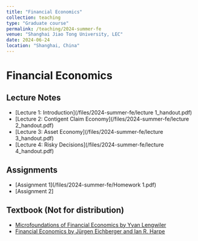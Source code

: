```yaml
---
title: "Financial Economics"
collection: teaching
type: "Graduate course"
permalink: /teaching/2024-summer-fe
venue: "Shanghai Jiao Tong University, LEC"
date: 2024-06-24
location: "Shanghai, China"
---
```


Financial Economics
====

Lecture Notes
-----
* [Lecture 1: Introduction](/files/2024-summer-fe/lecture 1_handout.pdf)
* [Lecture 2: Contigent Claim Economy](/files/2024-summer-fe/lecture 2_handout.pdf)
* [Lecture 3: Asset Economy](/files/2024-summer-fe/lecture 3_handout.pdf)
* [Lecture 4: Risky Decisions](/files/2024-summer-fe/lecture 4_handout.pdf)


Assignments
-----
* [Assignment 1](/files/2024-summer-fe/Homework 1.pdf)
* [Assignment 2]


Textbook (Not for distribution)
-----
* [Microfoundations of Financial Economics by Yvan Lengwiler](/files/2024-summer-fe/Lengwiler-Microfoundations.pdf)
* [Financial Economics by Jürgen Eichberger and Ian R. Harpe](/files/2024-summer-fe/Eichberger_Harpe_FinancialEconomics.pdf)
